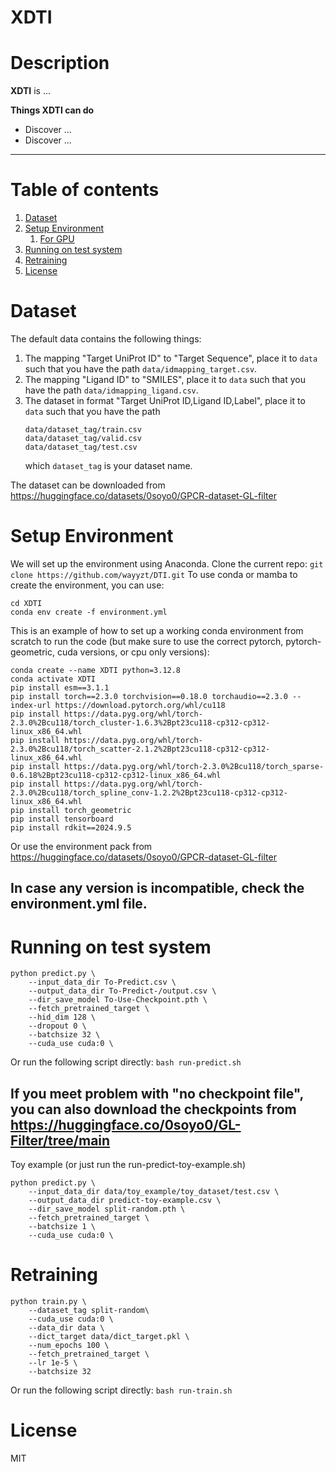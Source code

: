 # XDTI
# Description
**XDTI** is ...

**Things XDTI can do**
- Discover ...
- Discover ...

----
# Table of contents
1. [Dataset](#dataset)
2. [Setup Environment](#setup-environment)
   1. [For GPU](#For-GPU)
3. [Running on test system](#running-on-test-system)
4. [Retraining](#retraining)
5. [License](#license)
# Dataset
The default data contains the following things:
1. The mapping "Target UniProt ID" to "Target Sequence", place it to `data` such that you have the path `data/idmapping_target.csv`.
2. The mapping "Ligand ID" to "SMILES", place it to `data` such that you have the path `data/idmapping_ligand.csv`.
3. The dataset in format "Target UniProt ID,Ligand ID,Label", place it to `data` such that you have the path 
   ```
   data/dataset_tag/train.csv
   data/dataset_tag/valid.csv
   data/dataset_tag/test.csv
   ```
   which `dataset_tag` is your dataset name.

The dataset can be downloaded from https://huggingface.co/datasets/0soyo0/GPCR-dataset-GL-filter
# Setup Environment
We will set up the environment using Anaconda. Clone the current repo:
`git clone https://github.com/wayyzt/DTI.git`
To use conda or mamba to create the environment, you can use:
```
cd XDTI
conda env create -f environment.yml
```
This is an example of how to set up a working conda environment from scratch to run the code (but make sure to use the correct pytorch, pytorch-geometric, cuda versions, or cpu only versions):
```
conda create --name XDTI python=3.12.8
conda activate XDTI
pip install esm==3.1.1
pip install torch==2.3.0 torchvision==0.18.0 torchaudio==2.3.0 --index-url https://download.pytorch.org/whl/cu118
pip install https://data.pyg.org/whl/torch-2.3.0%2Bcu118/torch_cluster-1.6.3%2Bpt23cu118-cp312-cp312-linux_x86_64.whl
pip install https://data.pyg.org/whl/torch-2.3.0%2Bcu118/torch_scatter-2.1.2%2Bpt23cu118-cp312-cp312-linux_x86_64.whl
pip install https://data.pyg.org/whl/torch-2.3.0%2Bcu118/torch_sparse-0.6.18%2Bpt23cu118-cp312-cp312-linux_x86_64.whl
pip install https://data.pyg.org/whl/torch-2.3.0%2Bcu118/torch_spline_conv-1.2.2%2Bpt23cu118-cp312-cp312-linux_x86_64.whl
pip install torch_geometric
pip install tensorboard
pip install rdkit==2024.9.5
```
Or use the environment pack from https://huggingface.co/datasets/0soyo0/GPCR-dataset-GL-filter
## In case any version is incompatible, check the environment.yml file.
# Running on test system

```
python predict.py \
    --input_data_dir To-Predict.csv \
    --output_data_dir To-Predict-/output.csv \
    --dir_save_model To-Use-Checkpoint.pth \
    --fetch_pretrained_target \
    --hid_dim 128 \
    --dropout 0 \
    --batchsize 32 \
    --cuda_use cuda:0 \
```
Or run the following script directly:
`bash run-predict.sh`
## If **you meet problem with "no checkpoint file"**, you can also download the checkpoints from **https://huggingface.co/0soyo0/GL-Filter/tree/main**
Toy example (or just run the run-predict-toy-example.sh)
```
python predict.py \
    --input_data_dir data/toy_example/toy_dataset/test.csv \
    --output_data_dir predict-toy-example.csv \
    --dir_save_model split-random.pth \
    --fetch_pretrained_target \
    --batchsize 1 \
    --cuda_use cuda:0 \
```
# Retraining
```
python train.py \
    --dataset_tag split-random\
    --cuda_use cuda:0 \
    --data_dir data \
    --dict_target data/dict_target.pkl \
    --num_epochs 100 \
    --fetch_pretrained_target \
    --lr 1e-5 \
    --batchsize 32
```
Or run the following script directly:
`bash run-train.sh`
# License
MIT
